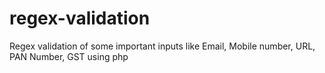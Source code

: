 # regex-validation
Regex validation of some important inputs like Email, Mobile number, URL, PAN Number, GST using php
